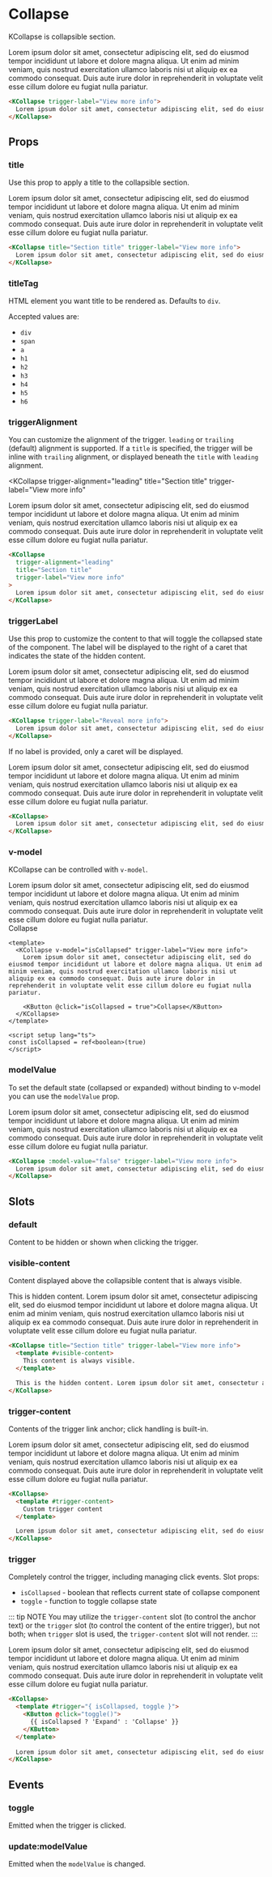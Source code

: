 # Collapse

KCollapse is collapsible section.

<KCollapse trigger-label="View more info">
  Lorem ipsum dolor sit amet, consectetur adipiscing elit, sed do eiusmod tempor incididunt ut labore et dolore magna aliqua. Ut enim ad minim veniam, quis nostrud exercitation ullamco laboris nisi ut aliquip ex ea commodo consequat. Duis aute irure dolor in reprehenderit in voluptate velit esse cillum dolore eu fugiat nulla pariatur.
</KCollapse>

```html
<KCollapse trigger-label="View more info">
  Lorem ipsum dolor sit amet, consectetur adipiscing elit, sed do eiusmod tempor incididunt ut labore et dolore magna aliqua. Ut enim ad minim veniam, quis nostrud exercitation ullamco laboris nisi ut aliquip ex ea commodo consequat. Duis aute irure dolor in reprehenderit in voluptate velit esse cillum dolore eu fugiat nulla pariatur.
</KCollapse>
```

## Props

### title

Use this prop to apply a title to the collapsible section.

<KCollapse title="Section title" trigger-label="View more info">
  Lorem ipsum dolor sit amet, consectetur adipiscing elit, sed do eiusmod tempor incididunt ut labore et dolore magna aliqua. Ut enim ad minim veniam, quis nostrud exercitation ullamco laboris nisi ut aliquip ex ea commodo consequat. Duis aute irure dolor in reprehenderit in voluptate velit esse cillum dolore eu fugiat nulla pariatur.
</KCollapse>

```html
<KCollapse title="Section title" trigger-label="View more info">
  Lorem ipsum dolor sit amet, consectetur adipiscing elit, sed do eiusmod tempor incididunt ut labore et dolore magna aliqua. Ut enim ad minim veniam, quis nostrud exercitation ullamco laboris nisi ut aliquip ex ea commodo consequat. Duis aute irure dolor in reprehenderit in voluptate velit esse cillum dolore eu fugiat nulla pariatur.
</KCollapse>
```

### titleTag

HTML element you want title to be rendered as. Defaults to `div`.

Accepted values are:
* `div`
* `span`
* `a`
* `h1`
* `h2`
* `h3`
* `h4`
* `h5`
* `h6`

### triggerAlignment

You can customize the alignment of the trigger. `leading` or `trailing` (default) alignment is supported.
If a `title` is specified, the trigger will be inline with `trailing` alignment, or displayed beneath the `title` with `leading` alignment.

<KCollapse 
  trigger-alignment="leading" 
  title="Section title" 
  trigger-label="View more info"
>
  Lorem ipsum dolor sit amet, consectetur adipiscing elit, sed do eiusmod tempor incididunt ut labore et dolore magna aliqua. Ut enim ad minim veniam, quis nostrud exercitation ullamco laboris nisi ut aliquip ex ea commodo consequat. Duis aute irure dolor in reprehenderit in voluptate velit esse cillum dolore eu fugiat nulla pariatur.
</KCollapse>

```html
<KCollapse 
  trigger-alignment="leading" 
  title="Section title" 
  trigger-label="View more info"
>
  Lorem ipsum dolor sit amet, consectetur adipiscing elit, sed do eiusmod tempor incididunt ut labore et dolore magna aliqua. Ut enim ad minim veniam, quis nostrud exercitation ullamco laboris nisi ut aliquip ex ea commodo consequat. Duis aute irure dolor in reprehenderit in voluptate velit esse cillum dolore eu fugiat nulla pariatur.
</KCollapse>
```

### triggerLabel

Use this prop to customize the content to that will toggle the collapsed state of the component. The label will be displayed to the right of a caret that indicates the state of the hidden content.

<KCollapse trigger-label="Reveal more info">
  Lorem ipsum dolor sit amet, consectetur adipiscing elit, sed do eiusmod tempor incididunt ut labore et dolore magna aliqua. Ut enim ad minim veniam, quis nostrud exercitation ullamco laboris nisi ut aliquip ex ea commodo consequat. Duis aute irure dolor in reprehenderit in voluptate velit esse cillum dolore eu fugiat nulla pariatur.
</KCollapse>

```html
<KCollapse trigger-label="Reveal more info">
  Lorem ipsum dolor sit amet, consectetur adipiscing elit, sed do eiusmod tempor incididunt ut labore et dolore magna aliqua. Ut enim ad minim veniam, quis nostrud exercitation ullamco laboris nisi ut aliquip ex ea commodo consequat. Duis aute irure dolor in reprehenderit in voluptate velit esse cillum dolore eu fugiat nulla pariatur.
</KCollapse>
```

If no label is provided, only a caret will be displayed.

<KCollapse>
  Lorem ipsum dolor sit amet, consectetur adipiscing elit, sed do eiusmod tempor incididunt ut labore et dolore magna aliqua. Ut enim ad minim veniam, quis nostrud exercitation ullamco laboris nisi ut aliquip ex ea commodo consequat. Duis aute irure dolor in reprehenderit in voluptate velit esse cillum dolore eu fugiat nulla pariatur.
</KCollapse>

```html
<KCollapse>
  Lorem ipsum dolor sit amet, consectetur adipiscing elit, sed do eiusmod tempor incididunt ut labore et dolore magna aliqua. Ut enim ad minim veniam, quis nostrud exercitation ullamco laboris nisi ut aliquip ex ea commodo consequat. Duis aute irure dolor in reprehenderit in voluptate velit esse cillum dolore eu fugiat nulla pariatur.
</KCollapse>
```

### v-model

KCollapse can be controlled with `v-model`.

<KCollapse trigger-label="View more info" v-model="vModelCollapsed">
  <div class="vertical-container">
    Lorem ipsum dolor sit amet, consectetur adipiscing elit, sed do eiusmod tempor incididunt ut labore et dolore magna aliqua. Ut enim ad minim veniam, quis nostrud exercitation ullamco laboris nisi ut aliquip ex ea commodo consequat. Duis aute irure dolor in reprehenderit in voluptate velit esse cillum dolore eu fugiat nulla pariatur.
    <div>
      <KButton @click="vModelCollapsed = true">Collapse</KButton>
    </div>
  </div>
</KCollapse>

```vue
<template>
  <KCollapse v-model="isCollapsed" trigger-label="View more info">
    Lorem ipsum dolor sit amet, consectetur adipiscing elit, sed do eiusmod tempor incididunt ut labore et dolore magna aliqua. Ut enim ad minim veniam, quis nostrud exercitation ullamco laboris nisi ut aliquip ex ea commodo consequat. Duis aute irure dolor in reprehenderit in voluptate velit esse cillum dolore eu fugiat nulla pariatur.
    
    <KButton @click="isCollapsed = true">Collapse</KButton>
  </KCollapse>
</template>

<script setup lang="ts">
const isCollapsed = ref<boolean>(true)
</script>
```

### modelValue

To set the default state (collapsed or expanded) without binding to v-model you can use the `modelValue` prop.

<KCollapse :model-value="false" trigger-label="View more info">
  Lorem ipsum dolor sit amet, consectetur adipiscing elit, sed do eiusmod tempor incididunt ut labore et dolore magna aliqua. Ut enim ad minim veniam, quis nostrud exercitation ullamco laboris nisi ut aliquip ex ea commodo consequat. Duis aute irure dolor in reprehenderit in voluptate velit esse cillum dolore eu fugiat nulla pariatur.
</KCollapse>

```html
<KCollapse :model-value="false" trigger-label="View more info">
  Lorem ipsum dolor sit amet, consectetur adipiscing elit, sed do eiusmod tempor incididunt ut labore et dolore magna aliqua. Ut enim ad minim veniam, quis nostrud exercitation ullamco laboris nisi ut aliquip ex ea commodo consequat. Duis aute irure dolor in reprehenderit in voluptate velit esse cillum dolore eu fugiat nulla pariatur.
</KCollapse>
```

## Slots

### default

Content to be hidden or shown when clicking the trigger.

### visible-content

Content displayed above the collapsible content that is always visible.

<KCollapse title="Section title" trigger-label="View more info">
  <template #visible-content>
    This content is always visible.
  </template>

  This is hidden content. Lorem ipsum dolor sit amet, consectetur adipiscing elit, sed do eiusmod tempor incididunt ut labore et dolore magna aliqua. Ut enim ad minim veniam, quis nostrud exercitation ullamco laboris nisi ut aliquip ex ea commodo consequat. Duis aute irure dolor in reprehenderit in voluptate velit esse cillum dolore eu fugiat nulla pariatur.
</KCollapse>

```html
<KCollapse title="Section title" trigger-label="View more info">
  <template #visible-content>
    This content is always visible.
  </template>

  This is the hidden content. Lorem ipsum dolor sit amet, consectetur adipiscing elit, sed do eiusmod tempor incididunt ut labore et dolore magna aliqua. Ut enim ad minim veniam, quis nostrud exercitation ullamco laboris nisi ut aliquip ex ea commodo consequat. Duis aute irure dolor in reprehenderit in voluptate velit esse cillum dolore eu fugiat nulla pariatur.
</KCollapse>
```

### trigger-content

Contents of the trigger link anchor; click handling is built-in.

<KCollapse>
  <template #trigger-content>
    Custom trigger content
  </template>

  Lorem ipsum dolor sit amet, consectetur adipiscing elit, sed do eiusmod tempor incididunt ut labore et dolore magna aliqua. Ut enim ad minim veniam, quis nostrud exercitation ullamco laboris nisi ut aliquip ex ea commodo consequat. Duis aute irure dolor in reprehenderit in voluptate velit esse cillum dolore eu fugiat nulla pariatur.
</KCollapse>

```html
<KCollapse>
  <template #trigger-content>
    Custom trigger content
  </template>

  Lorem ipsum dolor sit amet, consectetur adipiscing elit, sed do eiusmod tempor incididunt ut labore et dolore magna aliqua. Ut enim ad minim veniam, quis nostrud exercitation ullamco laboris nisi ut aliquip ex ea commodo consequat. Duis aute irure dolor in reprehenderit in voluptate velit esse cillum dolore eu fugiat nulla pariatur.
</KCollapse>
```

### trigger

Completely control the trigger, including managing click events. Slot props:

- `isCollapsed` - boolean that reflects current state of collapse component
- `toggle` - function to toggle collapse state

::: tip NOTE
You may utilize the `trigger-content` slot (to control the anchor text) or the `trigger` slot (to control the content of the entire trigger), but not both; when `trigger` slot is used, the `trigger-content` slot will not render.
:::

<KCollapse>
  <template #trigger="{ isCollapsed, toggle }">
    <KButton @click="toggle()">
      {{ isCollapsed ? 'Expand' : 'Collapse' }}
    </KButton>
  </template>
  
  Lorem ipsum dolor sit amet, consectetur adipiscing elit, sed do eiusmod tempor incididunt ut labore et dolore magna aliqua. Ut enim ad minim veniam, quis nostrud exercitation ullamco laboris nisi ut aliquip ex ea commodo consequat. Duis aute irure dolor in reprehenderit in voluptate velit esse cillum dolore eu fugiat nulla pariatur.
</KCollapse>

```html
<KCollapse>
  <template #trigger="{ isCollapsed, toggle }">
    <KButton @click="toggle()">
      {{ isCollapsed ? 'Expand' : 'Collapse' }}
    </KButton>
  </template>
  
  Lorem ipsum dolor sit amet, consectetur adipiscing elit, sed do eiusmod tempor incididunt ut labore et dolore magna aliqua. Ut enim ad minim veniam, quis nostrud exercitation ullamco laboris nisi ut aliquip ex ea commodo consequat. Duis aute irure dolor in reprehenderit in voluptate velit esse cillum dolore eu fugiat nulla pariatur.
</KCollapse>
```

## Events

### toggle

Emitted when the trigger is clicked.

### update:modelValue

Emitted when the `modelValue` is changed.

<script setup lang="ts">
import { ref } from 'vue'

const vModelCollapsed = ref<boolean>(true)
</script>

<style lang="scss" scoped>
.vertical-container {
  display: flex;
  flex-direction: column;
  gap: $kui-space-50;
}
</style>
